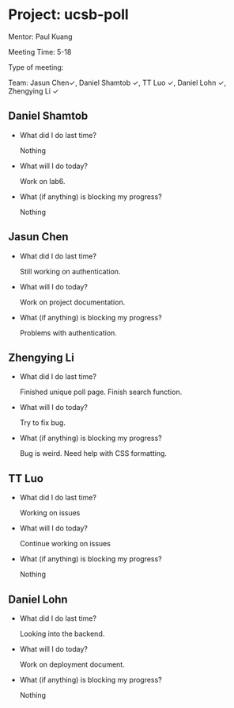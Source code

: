 # Project: ucsb-poll

Mentor: Paul Kuang 

Meeting Time: 5-18

Type of meeting: <daily scrum> 

Team: Jasun Chen✓, Daniel Shamtob ✓, TT Luo ✓, Daniel Lohn ✓, Zhengying Li ✓



## Daniel Shamtob
- What did I do last time?
 
  Nothing
  
- What will I do today?
  
  Work on lab6.  

- What (if anything) is blocking my progress?

  Nothing

## Jasun Chen
- What did I do last time?

  Still working on authentication. 
  
- What will I do today?

  Work on project documentation.

- What (if anything) is blocking my progress?

  Problems with authentication.  


## Zhengying Li
- What did I do last time?

  Finished unique poll page. Finish search function. 

- What will I do today?

  Try to fix bug.   

- What (if anything) is blocking my progress?

  Bug is weird. Need help with CSS formatting. 
  
## TT Luo
- What did I do last time?

  Working on issues
  
- What will I do today?

  Continue working on issues
  
- What (if anything) is blocking my progress?
  
  Nothing


## Daniel Lohn
- What did I do last time?

  Looking into the backend. 
 
- What will I do today?

  Work on deployment document. 
  
- What (if anything) is blocking my progress?

  Nothing 
